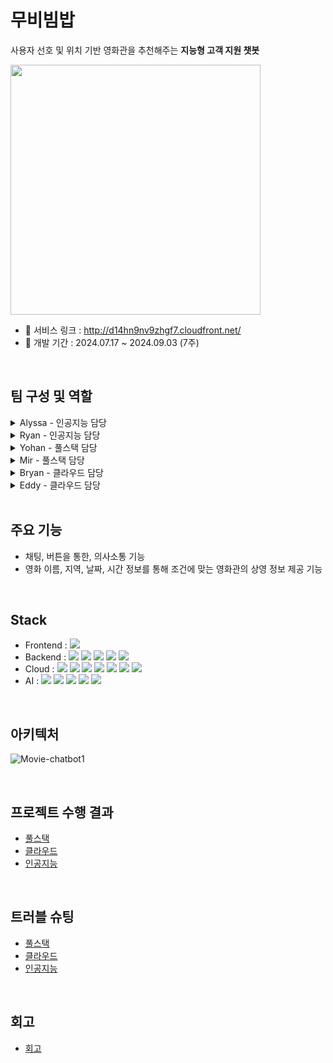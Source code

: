 # 무비빔밥
사용자 선호 및 위치 기반 영화관을 추천해주는 **지능형 고객 지원 챗봇**

<img src="https://github.com/user-attachments/assets/342ac0ff-9b80-4e05-8504-551a7830d80e" width="400" height="400" />


- 🔗 서비스 링크 : http://d14hn9nv9zhgf7.cloudfront.net/
- 📅 개발 기간 : 2024.07.17 ~ 2024.09.03 (7주)

<br>

## 팀 구성 및 역할

<details>
<summary>Alyssa - 인공지능 담당</summary>
<div markdown="1">

- ChatGPT API를 활용한 응답 생성
    - 사용자 질문 데이터 전처리
    - 프롬프트 엔지니어링을 통한 영화관 추천 생성
- 프로젝트 협업 관리

</div>
</details>

<details>
<summary>Ryan - 인공지능 담당</summary>
<div markdown="1">

- LLM ChatGPT api를 활용한 응답 생성
    - 사용자 질문에서 NER을 이용하여 Entity 추출
    - koBERT,kiwi를 이용한 RAG구축 후
    - FAISS를 이용한 Semantic Search, 및 Levenshtein distance 기반 검색 기능 개발
    - LLM 응답 정형화

</div>
</details>

<details>
<summary>Yohan - 풀스택 담당</summary>
<div markdown="1">

- 백엔드
    - Spring 애플리케이션 서버 개발
    - AI 모델 구동을 위한 FastAPI 서버 개발
    - OpenFeign을 사용해 서버 간 통신 구현
    - MySQL DB 조회 기능 개발
- 프론트엔드
    - 날짜 선택, 지역 선택 화면 구현

</div>
</details>

<details>
<summary>Mir - 풀스택 담당</summary>
<div markdown="1">

- 영화 상영정보 크롤링 및 DB에 저장
- 프론트엔드
    - 채팅 화면 구현
        - 질문-답변 채팅형태 구현 및 엔티티 관리
        - 매뉴얼/응답대기 메시지 및 재확인 버튼/체크박스 구현
        - 스타일 적용
    - 백엔드 연결

</div>
</details>

<details>
<summary>Bryan - 클라우드 담당</summary>
<div markdown="1">

- AWS 인프라 설계
- Terraform을 활용해 AWS 구현
- Ansible을 활용한 EC2 인스턴스 개발 환경 구축
- Prometheus 및 Grafana를 활용한 인스턴스 모니터링 환경 구축

</div>
</details>

<details>
<summary>Eddy - 클라우드 담당</summary>
<div markdown="1">

- CI/CD 파이프라인 구축
- Docker를 이용한 애플리케이션 이미지 만들기 및 배포
- 전체적인 배포 환경에서의 애플리케이션 실행 테스트

</div>
</details>

<br>

## 주요 기능
- 채팅, 버튼을 통한, 의사소통 기능
- 영화 이름, 지역, 날짜, 시간 정보를 통해 조건에 맞는 영화관의 상영 정보 제공 기능

<br>

## Stack
- Frontend : <img src="https://img.shields.io/badge/react-61DAFB?style=for-the-badge&logo=react&logoColor=black">
- Backend : <img src="https://img.shields.io/badge/java-007396?style=for-the-badge&logo=java&logoColor=white">  <img src="https://img.shields.io/badge/spring-6DB33F?style=for-the-badge&logo=spring&logoColor=white"> <img src="https://img.shields.io/badge/springboot-6DB33F?style=for-the-badge&logo=springboot&logoColor=white"> <img src="https://img.shields.io/badge/JPA-6DB33F?style=for-the-badge&logoColor=white"> <img src="https://img.shields.io/badge/mysql-4479A1?style=for-the-badge&logo=mysql&logoColor=white"> 
- Cloud : <img src="https://img.shields.io/badge/Docker-2496ED?style=for-the-badge&logo=Docker&logoColor=white"> <img src="https://img.shields.io/badge/Terraform-844FBA?style=for-the-badge&logo=Terraform&logoColor=white"> <img src="https://img.shields.io/badge/Ansible-EE0000?style=for-the-badge&logo=Ansible&logoColor=white"> <img src="https://img.shields.io/badge/Github Actions-2088FF?style=for-the-badge&logo=githubactions&logoColor=white"> <img src="https://img.shields.io/badge/prometheus-E6522C?style=for-the-badge&logo=prometheus&logoColor=white"> <img src="https://img.shields.io/badge/grafana-F46800?style=for-the-badge&logo=grafana&logoColor=white"> <img src="https://img.shields.io/badge/AWS-FF9900?style=for-the-badge&logoColor=white">
- AI : <img src="https://img.shields.io/badge/python-3776AB?style=for-the-badge&logo=python&logoColor=white"> <img src="https://img.shields.io/badge/chatgpt-000000?style=for-the-badge"> <img src="https://img.shields.io/badge/kobert-512BD4?style=for-the-badge"> <img src="https://img.shields.io/badge/faiss-DB6A26?style=for-the-badge"> <img src="https://img.shields.io/badge/langchain-1C3C3C?style=for-the-badge&logo=langchain&logoColor=white"> 

<br>

## 아키텍처
![Movie-chatbot1](https://github.com/user-attachments/assets/1e5d10f9-a22c-4588-90c4-65a51d475259)


<br>

## 프로젝트 수행 결과

- [풀스택](https://github.com/KTB-19/movie_chatbot/blob/main/docs/%EA%B2%B0%EA%B3%BC_%ED%92%80%EC%8A%A4%ED%83%9D.md)
- [클라우드](https://github.com/KTB-19/movie_chatbot/blob/main/docs/%EA%B2%B0%EA%B3%BC_%ED%81%B4%EB%9D%BC%EC%9A%B0%EB%93%9C.md)
- [인공지능](https://github.com/KTB-19/movie_chatbot/blob/main/docs/%EA%B2%B0%EA%B3%BC_%EC%9D%B8%EA%B3%B5%EC%A7%80%EB%8A%A5.md)

<br>

## 트러블 슈팅

- [풀스택](https://github.com/KTB-19/movie_chatbot/blob/main/docs/%ED%8A%B8%EB%9F%AC%EB%B8%94%EC%8A%88%ED%8C%85_%ED%92%80%EC%8A%A4%ED%83%9D.md)
- [클라우드](https://github.com/KTB-19/movie_chatbot/blob/main/docs/%ED%8A%B8%EB%9F%AC%EB%B8%94%EC%8A%88%ED%8C%85_%ED%81%B4%EB%9D%BC%EC%9A%B0%EB%93%9C.md)
- [인공지능](https://github.com/KTB-19/movie_chatbot/blob/main/docs/%ED%8A%B8%EB%9F%AC%EB%B8%94%EC%8A%88%ED%8C%85_%EC%9D%B8%EA%B3%B5%EC%A7%80%EB%8A%A5.md)

<br>

## 회고

- [회고](https://github.com/KTB-19/movie_chatbot/blob/main/docs/%ED%9A%8C%EA%B3%A0.md)

<br>
